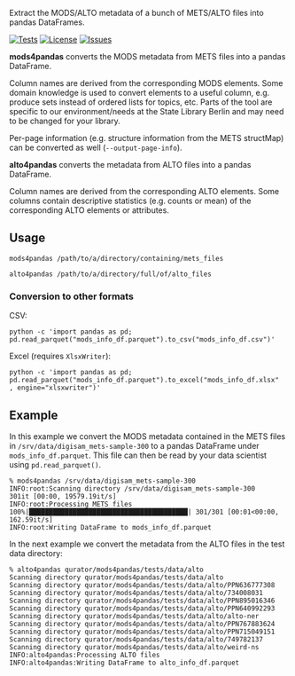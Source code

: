 Extract the MODS/ALTO metadata of a bunch of METS/ALTO files into pandas DataFrames.

[![Tests](https://github.com/qurator-spk/mods4pandas/actions/workflows/test.yml/badge.svg)](https://github.com/qurator-spk/mods4pandas/actions?query=workflow:"test")
[![License](https://img.shields.io/badge/License-Apache-blue)](#license)
[![Issues](https://img.shields.io/github/issues/qurator-spk/mods4pandas)](https://github.com/qurator-spk/mods4pandas/issues)

**mods4pandas** converts the MODS metadata from METS files into a pandas DataFrame.

Column names are derived from the corresponding MODS elements. Some domain
knowledge is used to convert elements to a useful column, e.g. produce sets
instead of ordered lists for topics, etc. Parts of the tool are specific to
our environment/needs at the State Library Berlin and may need to be changed for
your library.

Per-page information (e.g. structure information from the METS structMap) can
be converted as well (`--output-page-info`).

**alto4pandas** converts the metadata from ALTO files into a pandas DataFrame.

Column names are derived from the corresponding ALTO elements. Some columns
contain descriptive statistics (e.g. counts or mean) of the corresponding ALTO
elements or attributes.

## Usage
~~~
mods4pandas /path/to/a/directory/containing/mets_files
~~~

~~~
alto4pandas /path/to/a/directory/full/of/alto_files
~~~

### Conversion to other formats

CSV:
```
python -c 'import pandas as pd; pd.read_parquet("mods_info_df.parquet").to_csv("mods_info_df.csv")'
```
Excel (requires `XlsxWriter`):
```
python -c 'import pandas as pd; pd.read_parquet("mods_info_df.parquet").to_excel("mods_info_df.xlsx"
, engine="xlsxwriter")'
```

## Example
In this example we convert the MODS metadata contained in the METS files in
`/srv/data/digisam_mets-sample-300` to a pandas DataFrame under
`mods_info_df.parquet`. This file can then be read by your data scientist using
`pd.read_parquet()`.

```
% mods4pandas /srv/data/digisam_mets-sample-300
INFO:root:Scanning directory /srv/data/digisam_mets-sample-300
301it [00:00, 19579.19it/s]
INFO:root:Processing METS files
100%|████████████████████████████████████████| 301/301 [00:01<00:00, 162.59it/s]
INFO:root:Writing DataFrame to mods_info_df.parquet
```

In the next example we convert the metadata from the ALTO files in the test data
directory:

~~~
% alto4pandas qurator/mods4pandas/tests/data/alto
Scanning directory qurator/mods4pandas/tests/data/alto
Scanning directory qurator/mods4pandas/tests/data/alto/PPN636777308
Scanning directory qurator/mods4pandas/tests/data/alto/734008031
Scanning directory qurator/mods4pandas/tests/data/alto/PPN895016346
Scanning directory qurator/mods4pandas/tests/data/alto/PPN640992293
Scanning directory qurator/mods4pandas/tests/data/alto/alto-ner
Scanning directory qurator/mods4pandas/tests/data/alto/PPN767883624
Scanning directory qurator/mods4pandas/tests/data/alto/PPN715049151
Scanning directory qurator/mods4pandas/tests/data/alto/749782137
Scanning directory qurator/mods4pandas/tests/data/alto/weird-ns
INFO:alto4pandas:Processing ALTO files
INFO:alto4pandas:Writing DataFrame to alto_info_df.parquet
~~~
